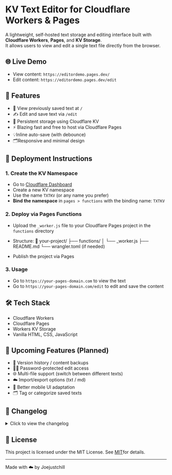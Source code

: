 # KV Text Editor for Cloudflare Workers & Pages

A lightweight, self-hosted text storage and editing interface built with **Cloudflare Workers**, **Pages**, and **KV Storage**.  
It allows users to view and edit a single text file directly from the browser.

 
## 🌐 Live Demo

- View content: `https://editordemo.pages.dev/`
- Edit content: `https://editordemo.pages.dev/edit`

## 🧩 Features
- 📄 View previously saved text at `/`
- ✍️ Edit and save text via `/edit`
- 💾 Persistent storage using Cloudflare KV
- ⚡ Blazing fast and free to host via Cloudflare Pages
- 💡Inline auto-save (with debounce)
- 🗂️Responsive and minimal design


## 🚀 Deployment Instructions

### 1. Create the KV Namespace

- Go to [Cloudflare Dashboard](https://dash.cloudflare.com/)
- Create a new KV namespace
- Use the name `TXTKV` (or any name you prefer)
- **Bind the namespace** in `pages > functions` with the binding name: `TXTKV`

### 2. Deploy via Pages Functions

- Upload the `_worker.js` file to your Cloudflare Pages project in the `functions` directory
- Structure:
📁 your-project/
├── functions/
│   └── _worker.js
├── README.md
└── wrangler.toml (if needed)

- Publish the project via Pages

### 3. Usage

- Go to `https://your-pages-domain.com` to view the text
- Go to `https://your-pages-domain.com/edit` to edit and save the content

## 🛠 Tech Stack

- Cloudflare Workers
- Cloudflare Pages
- Workers KV Storage
- Vanilla HTML, CSS, JavaScript

## 📌 Upcoming Features (Planned)

- 🧾 Version history / content backups
- 🧑‍💻 Password-protected edit access
- 🌐 Multi-file support (switch between different texts)
- ☁️ Import/export options (txt / md)
- 📱 Better mobile UI adaptation
- 🗂️ Tag or categorize saved texts

## 🔄 Changelog

<details>
  <summary>Click to view the changelog</summary>
- **2.0.0** (2025-05-07): 
	
✨ Features
	•	Added error handling with try-catch in all core functions.
	•	Introduced a top bar with title and Save button.
	•	Auto-save after 5s of inactivity or on blur.
	•	Visual status updates (Editing…, Saved ✔️, Failed ❌).

🎨 UI Improvements
	•	Dark theme with modern styling.
	•	Monospace font and padding for better editing experience.
	•	Styled buttons with hover effects.

🛠️ Enhancements
	•	Unified KV namespace checks.
	•	Escaped < in text content to avoid HTML issues.
	•	Cleaner separation between backend logic and frontend UI.
- **1.0.0** (2025-04-06): Initial Release
</details>

## 📄 License

This project is licensed under the MIT License. See [MIT](./LICENSE)for details.

---

Made with ☁️ by Joejustchill

